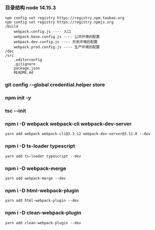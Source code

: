 ### 目录结构 node 14.15.3
    npm config set registry https://registry.npm.taobao.org
    npm config set registry https://registry.npmjs.org
    /build
        webpack.config.js ---- 入口
        webpack.base.config.js ---- 公共环境的配置
        webpack.dev.config.js ---- 开发环境的配置
        webpack.prod.config.js ---- 生产环境的配置
    /doc
    /src
        .editorconfig
        .gitignore
        package.json
        README.md
### git config --global credential.helper store
### npm init -y
### tsc --init

### npm i -D webpack webpack-cli webpack-dev-server
    yarn add webpack webpack-cli@3.3.12 webpack-dev-server@3.11.0 --dev
### npm i -D ts-loader typescript
    yarn add ts-loader typescript --dev
### npm i -D webpack-merge
    yarn add webpack-merge --dev
### npm i -D html-webpack-plugin
    yarn add html-webpack-plugin --dev
### npm i -D clean-webpack-plugin
    yarn add clean-webpack-plugin --dev
